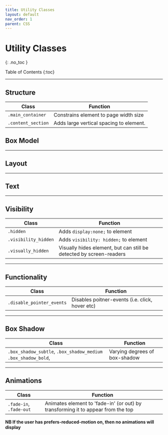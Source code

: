 ```yaml
---
title: Utility Classes
layout: default
nav_order: 1
parent: CSS
---
```


# Utility Classes
{: .no_toc }

Table of Contents
{:toc}

---

## Structure

| Class | Function |
|--- | --- |
| `.main_container` | Constrains element to page width size
| `.content_section` | Adds large vertical spacing to element.

## Box Model


---

## Layout

---

## Text

---

## Visibility

| Class | Function |
|--- | --- |
| `.hidden` | Adds `display:none;` to element
| `.visibility_hidden` | Adds `visibility: hidden;` to element
| `.visually_hidden` | Visually hides element, but can still be detected by screen-readers


---

## Functionality

| Class | Function |
|--- | --- |
| `.disable_pointer_events` | Disables poitner-events (i.e. click, hover etc)

---

## Box Shadow

| Class | Function |
|--- | --- |
| `.box_shadow_subtle`, `.box_shadow_medium` `.box_shadow_bold`,  | Varying degrees of box-shadow

---

## Animations

| Class | Function |
|--- | --- |
| `.fade-in`, `.fade-out` | Animates element to 'fade-in' (or out) by transforming it to appear from the top

**NB If the user has prefers-reduced-motion on, then no animations will display**